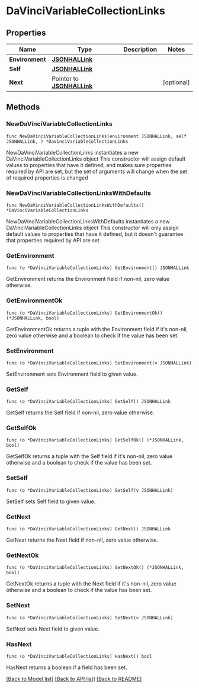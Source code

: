 # DaVinciVariableCollectionLinks

## Properties

Name | Type | Description | Notes
------------ | ------------- | ------------- | -------------
**Environment** | [**JSONHALLink**](JSONHALLink.md) |  | 
**Self** | [**JSONHALLink**](JSONHALLink.md) |  | 
**Next** | Pointer to [**JSONHALLink**](JSONHALLink.md) |  | [optional] 

## Methods

### NewDaVinciVariableCollectionLinks

`func NewDaVinciVariableCollectionLinks(environment JSONHALLink, self JSONHALLink, ) *DaVinciVariableCollectionLinks`

NewDaVinciVariableCollectionLinks instantiates a new DaVinciVariableCollectionLinks object
This constructor will assign default values to properties that have it defined,
and makes sure properties required by API are set, but the set of arguments
will change when the set of required properties is changed

### NewDaVinciVariableCollectionLinksWithDefaults

`func NewDaVinciVariableCollectionLinksWithDefaults() *DaVinciVariableCollectionLinks`

NewDaVinciVariableCollectionLinksWithDefaults instantiates a new DaVinciVariableCollectionLinks object
This constructor will only assign default values to properties that have it defined,
but it doesn't guarantee that properties required by API are set

### GetEnvironment

`func (o *DaVinciVariableCollectionLinks) GetEnvironment() JSONHALLink`

GetEnvironment returns the Environment field if non-nil, zero value otherwise.

### GetEnvironmentOk

`func (o *DaVinciVariableCollectionLinks) GetEnvironmentOk() (*JSONHALLink, bool)`

GetEnvironmentOk returns a tuple with the Environment field if it's non-nil, zero value otherwise
and a boolean to check if the value has been set.

### SetEnvironment

`func (o *DaVinciVariableCollectionLinks) SetEnvironment(v JSONHALLink)`

SetEnvironment sets Environment field to given value.


### GetSelf

`func (o *DaVinciVariableCollectionLinks) GetSelf() JSONHALLink`

GetSelf returns the Self field if non-nil, zero value otherwise.

### GetSelfOk

`func (o *DaVinciVariableCollectionLinks) GetSelfOk() (*JSONHALLink, bool)`

GetSelfOk returns a tuple with the Self field if it's non-nil, zero value otherwise
and a boolean to check if the value has been set.

### SetSelf

`func (o *DaVinciVariableCollectionLinks) SetSelf(v JSONHALLink)`

SetSelf sets Self field to given value.


### GetNext

`func (o *DaVinciVariableCollectionLinks) GetNext() JSONHALLink`

GetNext returns the Next field if non-nil, zero value otherwise.

### GetNextOk

`func (o *DaVinciVariableCollectionLinks) GetNextOk() (*JSONHALLink, bool)`

GetNextOk returns a tuple with the Next field if it's non-nil, zero value otherwise
and a boolean to check if the value has been set.

### SetNext

`func (o *DaVinciVariableCollectionLinks) SetNext(v JSONHALLink)`

SetNext sets Next field to given value.

### HasNext

`func (o *DaVinciVariableCollectionLinks) HasNext() bool`

HasNext returns a boolean if a field has been set.


[[Back to Model list]](../README.md#documentation-for-models) [[Back to API list]](../README.md#documentation-for-api-endpoints) [[Back to README]](../README.md)


